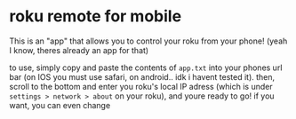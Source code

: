 # roku remote for mobile
This is an "app" that allows you to control your roku from your phone!
(yeah I know, theres already an app for that)

to use, simply copy and paste the contents of ```app.txt``` into your phones url bar (on IOS you must use safari, on android.. idk i havent tested it). then, scroll to the bottom and enter you roku's local IP adress (which is under ```settings > network > about``` on your roku), and youre ready to go! if you want, you can even change 
